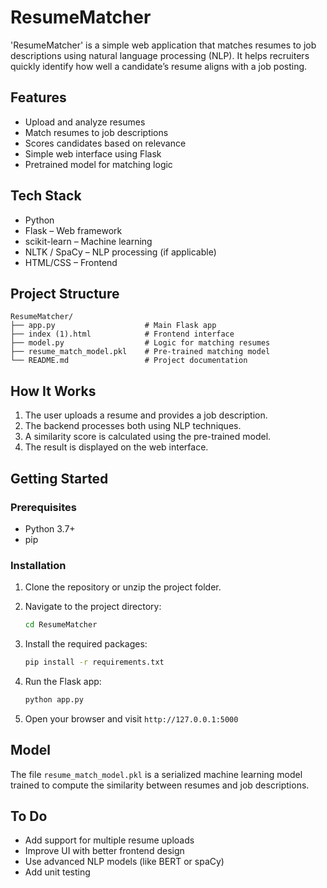 # ResumeMatcher

'ResumeMatcher' is a simple web application that matches resumes to job descriptions using natural language processing (NLP). It helps recruiters quickly identify how well a candidate’s resume aligns with a job posting.

## Features

- Upload and analyze resumes
- Match resumes to job descriptions
- Scores candidates based on relevance
- Simple web interface using Flask
- Pretrained model for matching logic

## Tech Stack

- Python
- Flask – Web framework
- scikit-learn – Machine learning
- NLTK / SpaCy – NLP processing (if applicable)
- HTML/CSS – Frontend

## Project Structure

```
ResumeMatcher/
├── app.py                    # Main Flask app
├── index (1).html            # Frontend interface
├── model.py                  # Logic for matching resumes
├── resume_match_model.pkl    # Pre-trained matching model
└── README.md                 # Project documentation
```

##  How It Works

1. The user uploads a resume and provides a job description.
2. The backend processes both using NLP techniques.
3. A similarity score is calculated using the pre-trained model.
4. The result is displayed on the web interface.

##  Getting Started

### Prerequisites

- Python 3.7+
- pip

### Installation

1. Clone the repository or unzip the project folder.
2. Navigate to the project directory:

   ```bash
   cd ResumeMatcher
   ```

3. Install the required packages:

   ```bash
   pip install -r requirements.txt
   ```

4. Run the Flask app:

   ```bash
   python app.py
   ```

5. Open your browser and visit `http://127.0.0.1:5000`

##  Model

The file `resume_match_model.pkl` is a serialized machine learning model trained to compute the similarity between resumes and job descriptions.

##  To Do

- Add support for multiple resume uploads
- Improve UI with better frontend design
- Use advanced NLP models (like BERT or spaCy)
- Add unit testing

